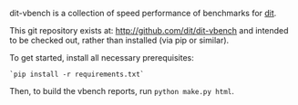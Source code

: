 dit-vbench is a collection of speed performance of benchmarks
for [dit](http://dit.io).

This git repository exists at: http://github.com/dit/dit-vbench and intended
to be checked out, rather than installed (via pip or similar).

To get started, install all necessary prerequisites:

	`pip install -r requirements.txt`

Then, to build the vbench reports, run `python make.py html`.
